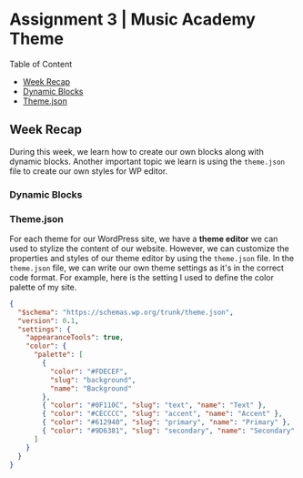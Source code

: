 # Assignment 3 | Music Academy Theme

Table of Content

- [Week Recap](#week-recap)
- [Dynamic Blocks](#dynamic-blocks)
- [Theme.json](#themejson)

## Week Recap

During this week, we learn how to create our own blocks along with dynamic blocks. Another important topic we learn is using the `theme.json` file to create our own styles for WP editor.

### Dynamic Blocks

### Theme.json

For each theme for our WordPress site, we have a **theme editor** we can used to stylize the content of our website. However, we can customize the properties and styles of our theme editor by using the `theme.json` file. In the `theme.json` file, we can write our own theme settings as it's in the correct code format.
For example, here is the setting I used to define the color palette of my site.

```json
{
  "$schema": "https://schemas.wp.org/trunk/theme.json",
  "version": 0.1,
  "settings": {
    "appearanceTools": true,
    "color": {
      "palette": [
        {
          "color": "#FDECEF",
          "slug": "background",
          "name": "Background"
        },
        { "color": "#0F110C", "slug": "text", "name": "Text" },
        { "color": "#CECCCC", "slug": "accent", "name": "Accent" },
        { "color": "#612940", "slug": "primary", "name": "Primary" },
        { "color": "#9D6381", "slug": "secondary", "name": "Secondary" }
      ]
    }
  }
}
```
